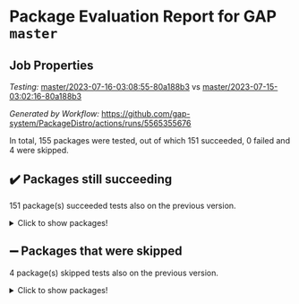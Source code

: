# Package Evaluation Report for GAP `master`

## Job Properties

*Testing:* [master/2023-07-16-03:08:55-80a188b3](https://github.com/gap-system/PackageDistro/blob/data/reports/master/2023-07-16-03:08:55-80a188b3) vs [master/2023-07-15-03:02:16-80a188b3](https://github.com/gap-system/PackageDistro/blob/data/reports/master/2023-07-15-03:02:16-80a188b3)

*Generated by Workflow:* https://github.com/gap-system/PackageDistro/actions/runs/5565355676

In total, 155 packages were tested, out of which 151 succeeded, 0 failed and 4 were skipped.

## :heavy_check_mark: Packages still succeeding

151 package(s) succeeded tests also on the previous version.
<details><summary>Click to show packages!</summary>

- 4ti2interface 2023.02-04 [(success)](https://github.com/gap-system/PackageDistro/actions/runs/5565355676/jobs/10165766202)
- ace 5.6.2 [(success)](https://github.com/gap-system/PackageDistro/actions/runs/5565355676/jobs/10165766268)
- aclib 1.3.2 [(success)](https://github.com/gap-system/PackageDistro/actions/runs/5565355676/jobs/10165766314)
- agt 0.3.1 [(success)](https://github.com/gap-system/PackageDistro/actions/runs/5565355676/jobs/10165766374)
- alnuth 3.2.1 [(success)](https://github.com/gap-system/PackageDistro/actions/runs/5565355676/jobs/10165766421)
- anupq 3.3.0 [(success)](https://github.com/gap-system/PackageDistro/actions/runs/5565355676/jobs/10165766473)
- atlasrep 2.1.6 [(success)](https://github.com/gap-system/PackageDistro/actions/runs/5565355676/jobs/10165766518)
- autodoc 2023.06.19 [(success)](https://github.com/gap-system/PackageDistro/actions/runs/5565355676/jobs/10165766556)
- automata 1.15 [(success)](https://github.com/gap-system/PackageDistro/actions/runs/5565355676/jobs/10165766616)
- automgrp 1.3.2 [(success)](https://github.com/gap-system/PackageDistro/actions/runs/5565355676/jobs/10165766667)
- autpgrp 1.11 [(success)](https://github.com/gap-system/PackageDistro/actions/runs/5565355676/jobs/10165766721)
- cap 2023.07-06 [(success)](https://github.com/gap-system/PackageDistro/actions/runs/5565355676/jobs/10165766763)
- caratinterface 2.3.5 [(success)](https://github.com/gap-system/PackageDistro/actions/runs/5565355676/jobs/10165766811)
- cddinterface 2022.11.01 [(success)](https://github.com/gap-system/PackageDistro/actions/runs/5565355676/jobs/10165766851)
- circle 1.6.6 [(success)](https://github.com/gap-system/PackageDistro/actions/runs/5565355676/jobs/10165766895)
- classicpres 1.22 [(success)](https://github.com/gap-system/PackageDistro/actions/runs/5565355676/jobs/10165766938)
- cohomolo 1.6.11 [(success)](https://github.com/gap-system/PackageDistro/actions/runs/5565355676/jobs/10165766975)
- congruence 1.2.5 [(success)](https://github.com/gap-system/PackageDistro/actions/runs/5565355676/jobs/10165767028)
- corelg 1.56 [(success)](https://github.com/gap-system/PackageDistro/actions/runs/5565355676/jobs/10165767061)
- crime 1.6 [(success)](https://github.com/gap-system/PackageDistro/actions/runs/5565355676/jobs/10165767105)
- crisp 1.4.6 [(success)](https://github.com/gap-system/PackageDistro/actions/runs/5565355676/jobs/10165767152)
- crypting 0.10.4 [(success)](https://github.com/gap-system/PackageDistro/actions/runs/5565355676/jobs/10165767189)
- cryst 4.1.26 [(success)](https://github.com/gap-system/PackageDistro/actions/runs/5565355676/jobs/10165767229)
- crystcat 1.1.10 [(success)](https://github.com/gap-system/PackageDistro/actions/runs/5565355676/jobs/10165767256)
- ctbllib 1.3.6 [(success)](https://github.com/gap-system/PackageDistro/actions/runs/5565355676/jobs/10165767286)
- cubefree 1.19 [(success)](https://github.com/gap-system/PackageDistro/actions/runs/5565355676/jobs/10165767314)
- curlinterface 2.3.2 [(success)](https://github.com/gap-system/PackageDistro/actions/runs/5565355676/jobs/10165767354)
- cvec 2.8.1 [(success)](https://github.com/gap-system/PackageDistro/actions/runs/5565355676/jobs/10165767399)
- datastructures 0.3.0 [(success)](https://github.com/gap-system/PackageDistro/actions/runs/5565355676/jobs/10165767442)
- deepthought 1.0.6 [(success)](https://github.com/gap-system/PackageDistro/actions/runs/5565355676/jobs/10165767481)
- design 1.8 [(success)](https://github.com/gap-system/PackageDistro/actions/runs/5565355676/jobs/10165767526)
- difsets 2.3.1 [(success)](https://github.com/gap-system/PackageDistro/actions/runs/5565355676/jobs/10165767576)
- digraphs 1.6.2 [(success)](https://github.com/gap-system/PackageDistro/actions/runs/5565355676/jobs/10165767623)
- edim 1.3.7 [(success)](https://github.com/gap-system/PackageDistro/actions/runs/5565355676/jobs/10165767665)
- example 4.3.4 [(success)](https://github.com/gap-system/PackageDistro/actions/runs/5565355676/jobs/10165767720)
- examplesforhomalg 2023.02-04 [(success)](https://github.com/gap-system/PackageDistro/actions/runs/5565355676/jobs/10165767760)
- factint 1.6.3 [(success)](https://github.com/gap-system/PackageDistro/actions/runs/5565355676/jobs/10165767812)
- ferret 1.0.9 [(success)](https://github.com/gap-system/PackageDistro/actions/runs/5565355676/jobs/10165767852)
- fga 1.5.0 [(success)](https://github.com/gap-system/PackageDistro/actions/runs/5565355676/jobs/10165767903)
- fining 1.5.5 [(success)](https://github.com/gap-system/PackageDistro/actions/runs/5565355676/jobs/10165767943)
- float 1.0.3 [(success)](https://github.com/gap-system/PackageDistro/actions/runs/5565355676/jobs/10165767985)
- format 1.4.3 [(success)](https://github.com/gap-system/PackageDistro/actions/runs/5565355676/jobs/10165768038)
- forms 1.2.9 [(success)](https://github.com/gap-system/PackageDistro/actions/runs/5565355676/jobs/10165768076)
- fplsa 1.2.6 [(success)](https://github.com/gap-system/PackageDistro/actions/runs/5565355676/jobs/10165768120)
- fr 2.4.12 [(success)](https://github.com/gap-system/PackageDistro/actions/runs/5565355676/jobs/10165768161)
- francy 2.0.3 [(success)](https://github.com/gap-system/PackageDistro/actions/runs/5565355676/jobs/10165768201)
- fwtree 1.3 [(success)](https://github.com/gap-system/PackageDistro/actions/runs/5565355676/jobs/10165768242)
- gapdoc 1.6.6 [(success)](https://github.com/gap-system/PackageDistro/actions/runs/5565355676/jobs/10165768284)
- gauss 2023.02-04 [(success)](https://github.com/gap-system/PackageDistro/actions/runs/5565355676/jobs/10165768331)
- gaussforhomalg 2023.02-04 [(success)](https://github.com/gap-system/PackageDistro/actions/runs/5565355676/jobs/10165768359)
- gbnp 1.0.5 [(success)](https://github.com/gap-system/PackageDistro/actions/runs/5565355676/jobs/10165768406)
- generalizedmorphismsforcap 2023.03-01 [(success)](https://github.com/gap-system/PackageDistro/actions/runs/5565355676/jobs/10165768440)
- genss 1.6.8 [(success)](https://github.com/gap-system/PackageDistro/actions/runs/5565355676/jobs/10165768483)
- gradedmodules 2023.02-04 [(success)](https://github.com/gap-system/PackageDistro/actions/runs/5565355676/jobs/10165768518)
- gradedringforhomalg 2023.02-04 [(success)](https://github.com/gap-system/PackageDistro/actions/runs/5565355676/jobs/10165768562)
- grape 4.9.0 [(success)](https://github.com/gap-system/PackageDistro/actions/runs/5565355676/jobs/10165768606)
- groupoids 1.73 [(success)](https://github.com/gap-system/PackageDistro/actions/runs/5565355676/jobs/10165768656)
- grpconst 2.6.4 [(success)](https://github.com/gap-system/PackageDistro/actions/runs/5565355676/jobs/10165768694)
- guarana 0.96.3 [(success)](https://github.com/gap-system/PackageDistro/actions/runs/5565355676/jobs/10165768739)
- guava 3.18 [(success)](https://github.com/gap-system/PackageDistro/actions/runs/5565355676/jobs/10165768786)
- hap 1.56 [(success)](https://github.com/gap-system/PackageDistro/actions/runs/5565355676/jobs/10165768832)
- hapcryst 0.1.15 [(success)](https://github.com/gap-system/PackageDistro/actions/runs/5565355676/jobs/10165768875)
- hecke 1.5.3 [(success)](https://github.com/gap-system/PackageDistro/actions/runs/5565355676/jobs/10165768923)
- help 3.5 [(success)](https://github.com/gap-system/PackageDistro/actions/runs/5565355676/jobs/10165768981)
- homalg 2023.02-05 [(success)](https://github.com/gap-system/PackageDistro/actions/runs/5565355676/jobs/10165769032)
- homalgtocas 2023.02-04 [(success)](https://github.com/gap-system/PackageDistro/actions/runs/5565355676/jobs/10165769073)
- idrel 2.45 [(success)](https://github.com/gap-system/PackageDistro/actions/runs/5565355676/jobs/10165769128)
- images 1.3.1 [(success)](https://github.com/gap-system/PackageDistro/actions/runs/5565355676/jobs/10165769180)
- intpic 0.3.0 [(success)](https://github.com/gap-system/PackageDistro/actions/runs/5565355676/jobs/10165769225)
- io 4.8.1 [(success)](https://github.com/gap-system/PackageDistro/actions/runs/5565355676/jobs/10165769259)
- io_forhomalg 2023.02-04 [(success)](https://github.com/gap-system/PackageDistro/actions/runs/5565355676/jobs/10165769307)
- irredsol 1.4.4 [(success)](https://github.com/gap-system/PackageDistro/actions/runs/5565355676/jobs/10165769370)
- json 2.1.1 [(success)](https://github.com/gap-system/PackageDistro/actions/runs/5565355676/jobs/10165769439)
- jupyterkernel 1.5.0 [(success)](https://github.com/gap-system/PackageDistro/actions/runs/5565355676/jobs/10165769495)
- jupyterviz 1.5.6 [(success)](https://github.com/gap-system/PackageDistro/actions/runs/5565355676/jobs/10165769559)
- kan 1.35 [(success)](https://github.com/gap-system/PackageDistro/actions/runs/5565355676/jobs/10165769611)
- kbmag 1.5.11 [(success)](https://github.com/gap-system/PackageDistro/actions/runs/5565355676/jobs/10165769657)
- laguna 3.9.6 [(success)](https://github.com/gap-system/PackageDistro/actions/runs/5565355676/jobs/10165769703)
- liealgdb 2.2.1 [(success)](https://github.com/gap-system/PackageDistro/actions/runs/5565355676/jobs/10165769740)
- liepring 2.8 [(success)](https://github.com/gap-system/PackageDistro/actions/runs/5565355676/jobs/10165769781)
- liering 2.4.2 [(success)](https://github.com/gap-system/PackageDistro/actions/runs/5565355676/jobs/10165769828)
- linearalgebraforcap 2023.06-02 [(success)](https://github.com/gap-system/PackageDistro/actions/runs/5565355676/jobs/10165769894)
- localizeringforhomalg 2023.02-04 [(success)](https://github.com/gap-system/PackageDistro/actions/runs/5565355676/jobs/10165769935)
- loops 3.4.3 [(success)](https://github.com/gap-system/PackageDistro/actions/runs/5565355676/jobs/10165769975)
- lpres 1.0.3 [(success)](https://github.com/gap-system/PackageDistro/actions/runs/5565355676/jobs/10165770025)
- majoranaalgebras 1.5.1 [(success)](https://github.com/gap-system/PackageDistro/actions/runs/5565355676/jobs/10165770080)
- mapclass 1.4.6 [(success)](https://github.com/gap-system/PackageDistro/actions/runs/5565355676/jobs/10165770119)
- matgrp 0.70 [(success)](https://github.com/gap-system/PackageDistro/actions/runs/5565355676/jobs/10165770171)
- matricesforhomalg 2023.02-04 [(success)](https://github.com/gap-system/PackageDistro/actions/runs/5565355676/jobs/10165770227)
- modisom 2.5.4 [(success)](https://github.com/gap-system/PackageDistro/actions/runs/5565355676/jobs/10165770285)
- modulepresentationsforcap 2023.06-02 [(success)](https://github.com/gap-system/PackageDistro/actions/runs/5565355676/jobs/10165770336)
- modules 2023.02-04 [(success)](https://github.com/gap-system/PackageDistro/actions/runs/5565355676/jobs/10165770392)
- monoidalcategories 2023.05-03 [(success)](https://github.com/gap-system/PackageDistro/actions/runs/5565355676/jobs/10165770453)
- nconvex 2022.09-01 [(success)](https://github.com/gap-system/PackageDistro/actions/runs/5565355676/jobs/10165770508)
- nilmat 1.4.2 [(success)](https://github.com/gap-system/PackageDistro/actions/runs/5565355676/jobs/10165770560)
- nock 1.5 [(success)](https://github.com/gap-system/PackageDistro/actions/runs/5565355676/jobs/10165770599)
- normalizinterface 1.3.6 [(success)](https://github.com/gap-system/PackageDistro/actions/runs/5565355676/jobs/10165770656)
- nq 2.5.10 [(success)](https://github.com/gap-system/PackageDistro/actions/runs/5565355676/jobs/10165770695)
- numericalsgps 1.3.1 [(success)](https://github.com/gap-system/PackageDistro/actions/runs/5565355676/jobs/10165770754)
- openmath 11.5.3 [(success)](https://github.com/gap-system/PackageDistro/actions/runs/5565355676/jobs/10165770800)
- orb 4.9.0 [(success)](https://github.com/gap-system/PackageDistro/actions/runs/5565355676/jobs/10165770847)
- packagemanager 1.4.1 [(success)](https://github.com/gap-system/PackageDistro/actions/runs/5565355676/jobs/10165770897)
- patternclass 2.4.3 [(success)](https://github.com/gap-system/PackageDistro/actions/runs/5565355676/jobs/10165770950)
- permut 2.0.4 [(success)](https://github.com/gap-system/PackageDistro/actions/runs/5565355676/jobs/10165770996)
- polenta 1.3.10 [(success)](https://github.com/gap-system/PackageDistro/actions/runs/5565355676/jobs/10165771046)
- polymaking 0.8.6 [(success)](https://github.com/gap-system/PackageDistro/actions/runs/5565355676/jobs/10165771099)
- primgrp 3.4.4 [(success)](https://github.com/gap-system/PackageDistro/actions/runs/5565355676/jobs/10165771160)
- profiling 2.5.4 [(success)](https://github.com/gap-system/PackageDistro/actions/runs/5565355676/jobs/10165771216)
- qpa 1.34 [(success)](https://github.com/gap-system/PackageDistro/actions/runs/5565355676/jobs/10165771271)
- quagroup 1.8.3 [(success)](https://github.com/gap-system/PackageDistro/actions/runs/5565355676/jobs/10165771328)
- radiroot 2.9 [(success)](https://github.com/gap-system/PackageDistro/actions/runs/5565355676/jobs/10165771385)
- rcwa 4.7.1 [(success)](https://github.com/gap-system/PackageDistro/actions/runs/5565355676/jobs/10165771443)
- rds 1.8 [(success)](https://github.com/gap-system/PackageDistro/actions/runs/5565355676/jobs/10165771500)
- recog 1.4.2 [(success)](https://github.com/gap-system/PackageDistro/actions/runs/5565355676/jobs/10165771561)
- repndecomp 1.3.0 [(success)](https://github.com/gap-system/PackageDistro/actions/runs/5565355676/jobs/10165771641)
- repsn 3.1.1 [(success)](https://github.com/gap-system/PackageDistro/actions/runs/5565355676/jobs/10165771702)
- resclasses 4.7.3 [(success)](https://github.com/gap-system/PackageDistro/actions/runs/5565355676/jobs/10165771756)
- ringsforhomalg 2023.02-05 [(success)](https://github.com/gap-system/PackageDistro/actions/runs/5565355676/jobs/10165771801)
- sco 2023.02-04 [(success)](https://github.com/gap-system/PackageDistro/actions/runs/5565355676/jobs/10165771870)
- scscp 2.4.1 [(success)](https://github.com/gap-system/PackageDistro/actions/runs/5565355676/jobs/10165771926)
- semigroups 5.2.1 [(success)](https://github.com/gap-system/PackageDistro/actions/runs/5565355676/jobs/10165771986)
- sglppow 2.3 [(success)](https://github.com/gap-system/PackageDistro/actions/runs/5565355676/jobs/10165772048)
- sgpviz 0.999.5 [(success)](https://github.com/gap-system/PackageDistro/actions/runs/5565355676/jobs/10165772087)
- simpcomp 2.1.14 [(success)](https://github.com/gap-system/PackageDistro/actions/runs/5565355676/jobs/10165772139)
- singular 2023.02.09 [(success)](https://github.com/gap-system/PackageDistro/actions/runs/5565355676/jobs/10165772183)
- sl2reps 1.1 [(success)](https://github.com/gap-system/PackageDistro/actions/runs/5565355676/jobs/10165772239)
- sla 1.5.3 [(success)](https://github.com/gap-system/PackageDistro/actions/runs/5565355676/jobs/10165772279)
- smallgrp 1.5.3 [(success)](https://github.com/gap-system/PackageDistro/actions/runs/5565355676/jobs/10165772320)
- smallsemi 0.6.13 [(success)](https://github.com/gap-system/PackageDistro/actions/runs/5565355676/jobs/10165772351)
- sonata 2.9.6 [(success)](https://github.com/gap-system/PackageDistro/actions/runs/5565355676/jobs/10165772398)
- sophus 1.27 [(success)](https://github.com/gap-system/PackageDistro/actions/runs/5565355676/jobs/10165772438)
- spinsym 1.5.2 [(success)](https://github.com/gap-system/PackageDistro/actions/runs/5565355676/jobs/10165772480)
- standardff 0.9.4 [(success)](https://github.com/gap-system/PackageDistro/actions/runs/5565355676/jobs/10165772529)
- symbcompcc 1.3.2 [(success)](https://github.com/gap-system/PackageDistro/actions/runs/5565355676/jobs/10165772561)
- thelma 1.3 [(success)](https://github.com/gap-system/PackageDistro/actions/runs/5565355676/jobs/10165772590)
- tomlib 1.2.9 [(success)](https://github.com/gap-system/PackageDistro/actions/runs/5565355676/jobs/10165772627)
- toolsforhomalg 2023.05-01 [(success)](https://github.com/gap-system/PackageDistro/actions/runs/5565355676/jobs/10165772668)
- toric 1.9.5 [(success)](https://github.com/gap-system/PackageDistro/actions/runs/5565355676/jobs/10165772706)
- toricvarieties 2022.07.13 [(success)](https://github.com/gap-system/PackageDistro/actions/runs/5565355676/jobs/10165772749)
- transgrp 3.6.4 [(success)](https://github.com/gap-system/PackageDistro/actions/runs/5565355676/jobs/10165772782)
- ugaly 4.1.3 [(success)](https://github.com/gap-system/PackageDistro/actions/runs/5565355676/jobs/10165772811)
- unipot 1.5 [(success)](https://github.com/gap-system/PackageDistro/actions/runs/5565355676/jobs/10165772831)
- unitlib 4.2.0 [(success)](https://github.com/gap-system/PackageDistro/actions/runs/5565355676/jobs/10165772858)
- utils 0.82 [(success)](https://github.com/gap-system/PackageDistro/actions/runs/5565355676/jobs/10165772885)
- uuid 0.7 [(success)](https://github.com/gap-system/PackageDistro/actions/runs/5565355676/jobs/10165772922)
- walrus 0.9991 [(success)](https://github.com/gap-system/PackageDistro/actions/runs/5565355676/jobs/10165772963)
- wedderga 4.10.4 [(success)](https://github.com/gap-system/PackageDistro/actions/runs/5565355676/jobs/10165772997)
- xmod 2.91 [(success)](https://github.com/gap-system/PackageDistro/actions/runs/5565355676/jobs/10165773033)
- xmodalg 1.23 [(success)](https://github.com/gap-system/PackageDistro/actions/runs/5565355676/jobs/10165773067)
- yangbaxter 0.10.3 [(success)](https://github.com/gap-system/PackageDistro/actions/runs/5565355676/jobs/10165773096)
- zeromqinterface 0.14 [(success)](https://github.com/gap-system/PackageDistro/actions/runs/5565355676/jobs/10165773125)
</details>

## :heavy_minus_sign: Packages that were skipped

4 package(s) skipped tests also on the previous version.
<details><summary>Click to show packages!</summary>

- browse 1.8.21 [(skipped)](https://github.com/gap-system/PackageDistro/actions/runs/5565355676/jobs/10165647491)
- itc 1.5.1 [(skipped)](https://github.com/gap-system/PackageDistro/actions/runs/5565355676/jobs/10165647491)
- polycyclic 2.16 [(skipped)](https://github.com/gap-system/PackageDistro/actions/runs/5565355676/jobs/10165647491)
- xgap 4.31 [(skipped)](https://github.com/gap-system/PackageDistro/actions/runs/5565355676/jobs/10165647491)
</details>

